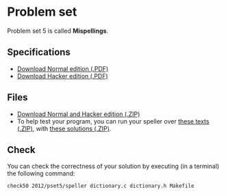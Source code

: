 # Problem set

Problem set 5 is called **Mispellings**.

## Specifications

* [Download Normal edition (.PDF)](pset5.pdf)
* [Download Hacker edition (.PDF)](hacker5.pdf)

## Files

* [Download Normal and Hacker edition (.ZIP)](pset5.zip)
* To help test your program, you can run your speller over 
  [these texts (.ZIP)](texts.zip), with [these solutions (.ZIP)](keys.zip).
  
## Check

You can check the correctness of your solution by executing (in a terminal) the following command:

	check50 2012/pset5/speller dictionary.c dictionary.h Makefile